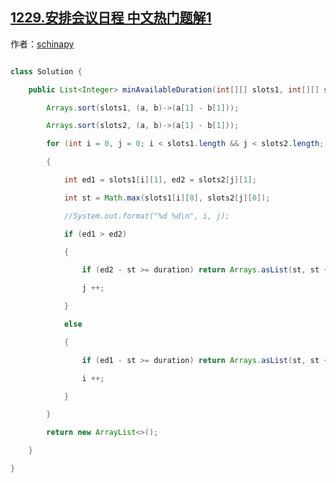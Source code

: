 ## [1229.安排会议日程 中文热门题解1](https://leetcode.cn/problems/meeting-scheduler/solutions/100000/liang-ge-du-xian-an-jie-wei-pai-xu-cong-xiao-dao-d)

作者：[schinapy](https://leetcode.cn/u/schinapy)

```java
class Solution {
    public List<Integer> minAvailableDuration(int[][] slots1, int[][] slots2, int duration) {
        Arrays.sort(slots1, (a, b)->(a[1] - b[1]));
        Arrays.sort(slots2, (a, b)->(a[1] - b[1]));
        for (int i = 0, j = 0; i < slots1.length && j < slots2.length;)
        {
            int ed1 = slots1[i][1], ed2 = slots2[j][1];
            int st = Math.max(slots1[i][0], slots2[j][0]);
            //System.out.format("%d %d\n", i, j);
            if (ed1 > ed2)
            {
                if (ed2 - st >= duration) return Arrays.asList(st, st + duration);//返回的是list，不是int[]
                j ++;
            }
            else
            {
                if (ed1 - st >= duration) return Arrays.asList(st, st + duration);
                i ++;
            }
        }
        return new ArrayList<>();
    }
}
```